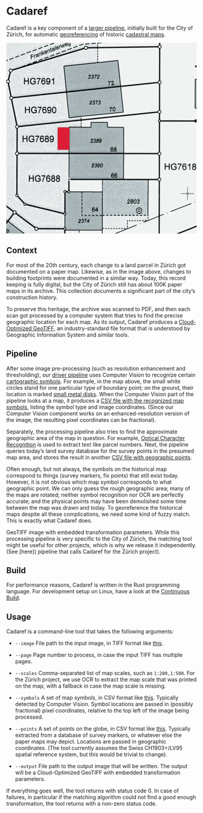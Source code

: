 # Cadaref

Cadaref is a key component of a [larger
pipeline](https://github.com/brawer/cadaref-zurich), initially built
for the City of Zürich, for automatic
[georeferencing](https://en.wikipedia.org/wiki/Georeferencing)
of historic [cadastral maps](https://en.wikipedia.org/wiki/Cadastre).

![scan](./doc/sample.png)

## Context

For most of the 20th century, each change to a land parcel in Zürich
got documented on a paper map. Likewise, as in the image above,
changes to building footprints were documented in a similar way.
Today, this record keeping is fully digital, but the City of Zürich
still has about 100K paper maps in its archive. This collection
documents a significant part of the city’s construction history.

To preserve this heritage, the archive was scanned to PDF, and then
each scan got processed by a computer system that tries to find the
precise geographic location for each map. As its output, Cadaref
produces a [Cloud-Optimized GeoTIFF](http://cogeo.org/), an
industry-standard file format that is understood by Geographic
Information System and similar tools.


## Pipeline

After some image pre-processing (such as resolution enhancement and
thresholding), our [driver
pipeline](https://github.com/brawer/cadaref-zurich) uses Computer
Vision to recognize certain [cartographic
symbols](https://github.com/brawer/cadasym).  For example, in the map
above, the small white circles stand for one particular type of
boundary point; on the ground, their location is marked [small metal
disks](https://en.wikipedia.org/wiki/Survey_marker). When the Computer
Vision part of the pipeline looks at a map, it produces a [CSV file
with the recognized map symbols](testdata/symbols.csv), listing the
symbol type and image coordinates. (Since our Computer Vision
component works on an enhanced-resolution version of the image, the
resulting pixel coordinates can be fractional).

Separately, the processing pipeline also tries to find the
approximate geographic area of the map in question. For example,
[Optical Character Recognition](https://en.wikipedia.org/wiki/Optical_character_recognition) is used to extract text like parcel numbers.
Next, the pipeline queries today’s land survey database
for the survey points in the presumed map area, and stores
the result in another [CSV file with geographic points](testdata/points.csv).

Often enough, but not always, the symbols on the historical map
correspond to things (survey markers, fix points) that still
exist today. However, it is not obvious which map symbol corresponds
to what geographic point. We can only guess the rough geographic
area; many of the maps are rotated; neither symbol recognition nor
OCR are perfectly accurate; and the physical points may have been
demolished some time between the map was drawn and today.
To georeference the historical maps despite all these complications,
we need some kind of fuzzy match. This is exactly what Cadaref does.

GeoTIFF image with embedded transformation parameters.  While this
processing pipeline is very specific to the City of Zürich, the
matching tool might be useful for other projects, which is why we
release it independently. (See
[here](
pipeline that calls Cadaref for the Zürich project).


## Build

For performance reasons, Cadaref is written in the Rust programming
language. For development setup on Linux, have a look at the
[Continuous Build](.github/workflows/ci.yml).


## Usage

Cadaref is a command-line tool that takes the following arguments:

* `--image` File path to the input image, in TIFF format
    like [this](testdata/HG3099.tif).

* `--page` Page number to process, in case the input TIFF has multiple pages.

* `--scales` Comma-separated list of map scales, such as `1:200,1:500`.
  For the Zürich project, we use OCR to extract the map scale that was
  printed on the map, with a fallback in case the map scale is missing.

* `--symbols` A set of map symbols, in CSV format like
  [this](testdata/symbols.csv). Typically detected by Computer Vision.
  Symbol locations are passed in (possibly fractional) pixel coordinates,
  relative to the top left of the image being processed.

* `--points` A set of points on the globe, in CSV format like
  [this](testdata/points.csv). Typically extracted from a database
  of survey markers, or whatever else the paper maps may depict.
  Locations are passed in geographic coordinates. (The tool currently
  assumes the Swiss CH1903+/LV95 spatial reference system, but this would
  be trivial to change).

* `--output` File path to the output image that will be written.
  The output will be a Cloud-Optimized GeoTIFF with embedded transformation
  parameters.

If everything goes well, the tool returns with status code 0.
In case of failures, in particular if the matching algorithm could
not find a good enough transformation, the tool returns with a non-zero
status code.
